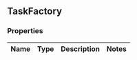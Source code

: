 ## TaskFactory

### Properties
Name | Type | Description | Notes
------------ | ------------- | ------------- | -------------


